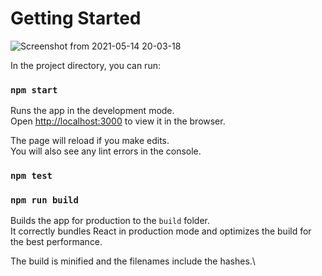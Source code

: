 # Getting Started
![Screenshot from 2021-05-14 20-03-18](https://user-images.githubusercontent.com/22594013/118285819-764eef00-b4ef-11eb-96e3-eb03562cb0fa.png)

In the project directory, you can run:

### `npm start`

Runs the app in the development mode.\
Open [http://localhost:3000](http://localhost:3000) to view it in the browser.

The page will reload if you make edits.\
You will also see any lint errors in the console.

### `npm test`

### `npm run build`

Builds the app for production to the `build` folder.\
It correctly bundles React in production mode and optimizes the build for the best performance.

The build is minified and the filenames include the hashes.\
